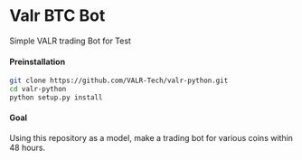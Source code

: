 # Valr BTC Bot

Simple VALR trading Bot for Test

#### Preinstallation


```bash
git clone https://github.com/VALR-Tech/valr-python.git
cd valr-python
python setup.py install
```

#### Goal

Using this repository as a model, make a trading bot for various coins within 48 hours.